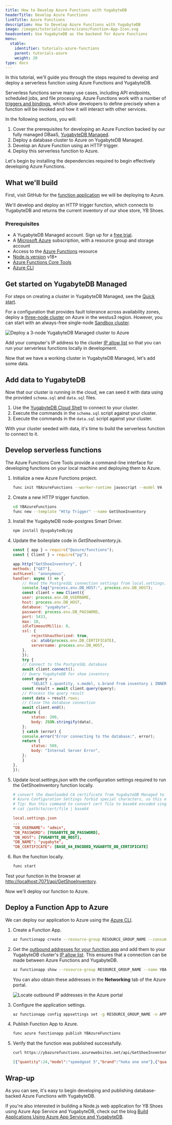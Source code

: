 ```yaml
---
title: How to Develop Azure Functions with YugabyteDB
headerTitle: Develop Azure Functions
linkTitle: Azure Functions
description: How to Develop Azure Functions with YugabyteDB
image: /images/tutorials/azure/icons/Function-App-Icon.svg
headcontent: Use YugabyteDB as the backend for Azure Functions
menu:
  stable:
    identifier: tutorials-azure-functions
    parent: tutorials-azure
    weight: 20
type: docs
---
```


In this tutorial, we'll guide you through the steps required to develop and deploy a serverless function using Azure Functions and YugabyteDB.

Serverless functions serve many use cases, including API endpoints, scheduled jobs, and file processing. Azure Functions work with a number of [triggers and bindings](https://learn.microsoft.com/en-us/azure/azure-functions/functions-triggers-bindings?tabs=isolated-process%2Cpython-v2&pivots=programming-language-javascript), which allow developers to define precisely when a function will be invoked and how it will interact with other services.

In the following sections, you will:

1. Cover the prerequisites for developing an Azure Function backed by our fully managed DBaaS, [YugabyteDB Managed](https://www.yugabyte.com/managed/).
1. Deploy a database cluster to Azure on YugabyteDB Managed.
1. Develop an Azure Function using an HTTP trigger.
1. Deploy this serverless function to Azure.

Let's begin by installing the dependencies required to begin effectively developing Azure Functions.

## What we'll build

First, visit GitHub for the [function application](https://github.com/YugabyteDB-Samples/yugabytedb-azure-serverless-functions-demo-nodejs) we will be deploying to Azure.

We'll develop and deploy an HTTP trigger function, which connects to YugabyteDB and returns the current inventory of our shoe store, YB Shoes.

### Prerequisites

- A YugabyteDB Managed account. Sign up for a [free trial](https://cloud.yugabyte.com/signup/).
- A [Microsoft Azure](http://azure.microsoft.com) subscription, with a resource group and storage account
- Access to the [Azure Functions](https://azure.microsoft.com/en-us/products/functions) resource
- [Node.js version](https://github.com/nodejs/release#release-schedule) v18+
- [Azure Functions Core Tools](https://github.com/Azure/azure-functions-core-tools)
- [Azure CLI](https://learn.microsoft.com/en-us/cli/azure/)

## Get started on YugabyteDB Managed

For steps on creating a cluster in YugabyteDB Managed, see the [Quick start](../../../yugabyte-cloud/cloud-quickstart/).

For a configuration that provides fault tolerance across availability zones, deploy a [three-node cluster](../../../yugabyte-cloud/cloud-basics/create-clusters/create-single-region/) on Azure in the westus3 region. However, you can start with an always-free single-node [Sandbox cluster](../../../yugabyte-cloud/cloud-basics/create-clusters/create-clusters-free/).

![Deploy a 3-node YugabyteDB Managed cluster to Azure](/images/tutorials/azure/azure-functions/yb-cluster.png)

Add your computer's IP address to the cluster [IP allow list](../../../yugabyte-cloud/cloud-secure-clusters/add-connections/) so that you can run your serverless functions locally in development.

Now that we have a working cluster in YugabyteDB Managed, let's add some data.

## Add data to YugabyteDB

Now that our cluster is running in the cloud, we can seed it with data using the provided `schema.sql` and `data.sql` files.

1. Use the [YugabyteDB Cloud Shell](../../../yugabyte-cloud/cloud-connect/connect-cloud-shell/) to connect to your cluster.
2. Execute the commands in the `schema.sql` script against your cluster.
3. Execute the commands in the `data.sql` script against your cluster.

With your cluster seeded with data, it's time to build the serverless function to connect to it.

## Develop serverless functions

The Azure Functions Core Tools provide a command-line interface for developing functions on your local machine and deploying them to Azure.

1. Initialize a new Azure Functions project.

    ```sh
    func init YBAzureFunctions --worker-runtime javascript --model V4
    ```

1. Create a new HTTP trigger function.

    ```sh
    cd YBAzureFunctions
    func new --template "Http Trigger" --name GetShoeInventory
    ```

1. Install the YugabyteDB node-postgres Smart Driver.

    ```sh
    npm install @yugabytedb/pg
    ```

1. Update the boilerplate code in _GetShoeInventory.js_.

    ```javascript
    const { app } = require("@azure/functions");
    const { Client } = require("pg");

    app.http("GetShoeInventory", {
    methods: ["GET"],
    authLevel: "anonymous",
    handler: async () => {
        // Read the PostgreSQL connection settings from local.settings.json
        console.log("process.env.DB_HOST:", process.env.DB_HOST);
        const client = new Client({
        user: process.env.DB_USERNAME,
        host: process.env.DB_HOST,
        database: "yugabyte",
        password: process.env.DB_PASSWORD,
        port: 5433,
        max: 10,
        idleTimeoutMillis: 0,
        ssl: {
            rejectUnauthorized: true,
            ca: atob(process.env.DB_CERTIFICATE),
            servername: process.env.DB_HOST,
        },
        });
        try {
        // Connect to the PostgreSQL database
        await client.connect();
        // Query YugabyteDB for shoe inventory
        const query =
            "SELECT i.quantity, s.model, s.brand from inventory i INNER JOIN shoes s on i.shoe_id = s.id;";
        const result = await client.query(query);
        // Process the query result
        const data = result.rows;
        // Close the database connection
        await client.end();
        return {
            status: 200,
            body: JSON.stringify(data),
        };
        } catch (error) {
        console.error("Error connecting to the database:", error);
        return {
            status: 500,
            body: "Internal Server Error",
        };
        }
    },
    });
    ```

1. Update _local.settings.json_ with the configuration settings required to run the GetShoeInventory function locally.

    ```conf
    # convert the downloaded CA certificate from YugabyteDB Managed to a single line string, then Base64 encode it
    # Azure Configuration Settings forbid special characters, so this ensures the cert can be passed properly to our application
    # Tip: Run this command to convert cert file to base64 encoded single line string:
    # cat /path/to/cert/file | base64

    local.settings.json
    ...
    "DB_USERNAME": "admin",
    "DB_PASSWORD": [YUGABYTE_DB_PASSWORD],
    "DB_HOST": [YUGABYTE_DB_HOST],
    "DB_NAME": "yugabyte",
    "DB_CERTIFICATE": [BASE_64_ENCODED_YUGABYTE_DB_CERTIFICATE]
    ```

1. Run the function locally.

    ```sh
    func start
    ```

Test your function in the browser at <http://localhost:7071/api/GetShoeInventory>.

Now we'll deploy our function to Azure.

## Deploy a Function App to Azure

We can deploy our application to Azure using the [Azure CLI](https://learn.microsoft.com/en-us/cli/azure/).

1. Create a Function App.

    ```sh
    az functionapp create --resource-group RESOURCE_GROUP_NAME --consumption-plan-location eastus2 --runtime node --runtime-version 18 --functions-version 4 --name YBAzureFunctions --storage-account STORAGE_ACCOUNT_NAME
    ```

1. Get the [outbound addresses for your function app](https://learn.microsoft.com/en-us/azure/azure-functions/ip-addresses?tabs=azurecli) and add them to your YugabyteDB cluster's [IP allow list](../../../yugabyte-cloud/cloud-secure-clusters/add-connections/). This ensures that a connection can be made between Azure Functions and YugabyteDB.

    ```sh
    az functionapp show --resource-group RESOURCE_GROUP_NAME --name YBAzureFunctions --query possibleOutboundIpAddresses --output tsv
    ```

    You can also obtain these addresses in the **Networking** tab of the Azure portal.

    ![Locate outbound IP addresses in the Azure portal](/images/tutorials/azure/azure-functions/azure-networking.png)

1. Configure the application settings.

    ```sh
    az functionapp config appsettings set -g RESOURCE_GROUP_NAME -n APPLICATION_NAME --setting DB_HOST=[YUGABYTE_DB_HOST] DB_USERNAME=admin DB_PASSWORD=[YUGABYTE_DB_PASSWORD] DB_CERTIFICATE=[BASE_64_ENCODED_YUGABYTE_DB_CERTIFICATE]
    ```

1. Publish Function App to Azure.

    ```sh
    func azure functionapp publish YBAzureFunctions
    ```

1. Verify that the function was published successfully.

    ```sh
    curl https://ybazurefunctions.azurewebsites.net/api/GetShoeInventory
    ```

    ```output.json
    [{"quantity":24,"model":"speedgoat 5","brand":"hoka one one"},{"quantity":74,"model":"adizero adios pro 3","brand":"adidas"},{"quantity":13,"model":"torrent 2","brand":"hoka one one"},{"quantity":99,"model":"vaporfly 3","brand":"nike"}]
    ```

## Wrap-up

As you can see, it's easy to begin developing and publishing database-backed Azure Functions with YugabyteDB.

If you're also interested in building a Node.js web application for YB Shoes using Azure App Service and YugabyteDB, check out the blog [Build Applications Using Azure App Service and YugabyteDB](https://www.yugabyte.com/blog/build-apps-azure-app-service/).
